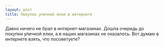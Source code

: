 ```yaml
---
layout: post 
title: Покупка уличной елки в интернете 
--- 
```

Давно ничего не брал в интернет-магазинах. Дошла очередь до покупки уличной елки, а в наших магазинах не оказалось. Вот думаю в интернете взять, что посоветуете?
